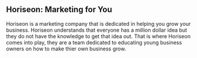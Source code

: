 ## Horiseon: Marketing for You

Horiseon is a marketing company that is dedicated in helping you grow your business. Horiseon understands that everyone has a million dollar idea but they do not have the knowledge to get that idea out. That is where Horiseon comes into play, they are a team dedicated to educating young business owners on how to make thier own business grow.